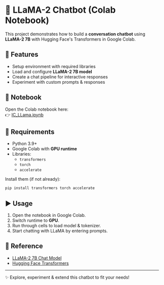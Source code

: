 # 🦙 LLaMA-2 Chatbot (Colab Notebook)

This project demonstrates how to build a **conversation chatbot** using **LLaMA-2 7B** with Hugging Face's Transformers in Google Colab.

## 🚀 Features
- Setup environment with required libraries
- Load and configure **LLaMA-2 7B model**
- Create a chat pipeline for interactive responses
- Experiment with custom prompts & responses

## 📒 Notebook
Open the Colab notebook here:  
👉 [IC_LLama.ipynb](./IC_LLama.ipynb)

## 🔧 Requirements
- Python 3.9+
- Google Colab with **GPU runtime**
- Libraries:
  - `transformers`
  - `torch`
  - `accelerate`

Install them (if not already):
```bash
pip install transformers torch accelerate
```

## ▶️ Usage
1. Open the notebook in Google Colab.
2. Switch runtime to **GPU**.
3. Run through cells to load model & tokenizer.
4. Start chatting with LLaMA by entering prompts.

## 📌 Reference
- [LLaMA-2 7B Chat Model](https://huggingface.co/spaces/huggingface-projects/llama-2-7b-chat)
- [Hugging Face Transformers](https://huggingface.co/docs/transformers/index)

---

✨ Explore, experiment & extend this chatbot to fit your needs!

